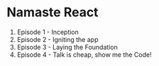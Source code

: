 # Namaste React 

1. Episode 1 - Inception
2. Episode 2 - Igniting the app
3. Episode 3 - Laying the Foundation
4. Episode 4 - Talk is cheap, show me the Code!
